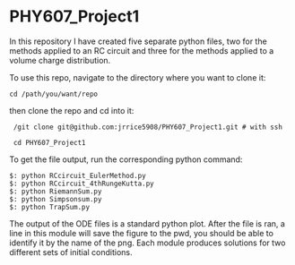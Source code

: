 # PHY607_Project1

In this repository I have created five separate python files, two for the methods applied to an RC circuit and three for the methods applied to a volume charge distribution. 

To use this repo, navigate to the directory where you want to clone it:

```
cd /path/you/want/repo 
```

then clone the repo and cd into it:

```
 /git clone git@github.com:jrrice5908/PHY607_Project1.git # with ssh
```

```
 cd PHY607_Project1
```

To get the file output, run the corresponding python command:

```
$: python RCcircuit_EulerMethod.py
$: python RCcircuit_4thRungeKutta.py
$: python RiemannSum.py
$: python Simpsonsum.py
$: python TrapSum.py
```

The output of the ODE files is a standard python plot. After the file is ran, a line in this module will save the figure to the pwd, you should be able to identify it by the name of the png. Each module produces solutions for two different sets of initial conditions. 
